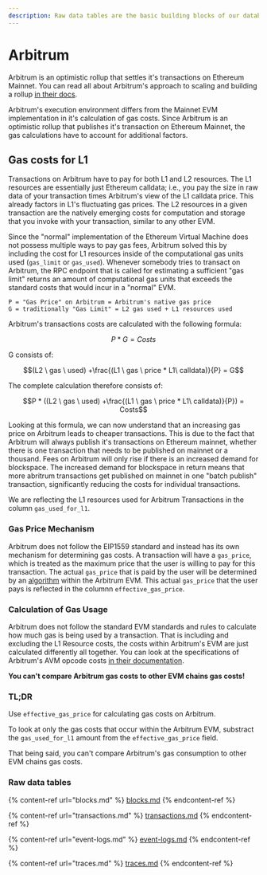 ```yaml
---
description: Raw data tables are the basic building blocks of our database.
---
```


# Arbitrum

Arbitrum is an optimistic rollup that settles it's transactions on Ethereum Mainnet. You can read all about Arbitrum's approach to scaling and building a rollup [in their docs](https://developer.offchainlabs.com/docs/inside_arbitrum).

Arbitrum's execution environment differs from the Mainnet EVM implementation in it's calculation of gas costs. Since Arbitrum is an optimistic rollup that publishes it's transaction on Ethereum Mainnet, the gas calculations have to account for additional factors.

## Gas costs for L1

Transactions on Arbitrum have to pay for both L1 and L2 resources. 
The L1 resources are essentially just Ethereum calldata; i.e., you pay the size in raw data of your transaction times Arbitrum's view of the L1 calldata price. This already factors in L1's fluctuating gas prices. 
The L2 resources in a given transaction are the natively emerging costs for computation and storage that you invoke with your transaction, similar to any other EVM. 

Since the "normal" implementation of the Ethereum Virtual Machine does not possess multiple ways to pay gas fees, Arbitrum solved this by including the cost for L1 resources inside of the computational gas units used (`gas_limit` or `gas_used`). Whenever somebody tries to transact on Arbitrum, the RPC endpoint that is called for estimating a sufficient "gas limit" returns an amount of computational gas units that exceeds the standard costs that would incur in a "normal" EVM.

```
P = "Gas Price" on Arbitrum = Arbitrum's native gas price 
G = traditionally "Gas Limit" = L2 gas used + L1 resources used
```

Arbitrum's transactions costs are calculated with the following formula:

```math
P*G = Costs
```

G consists of:

```math
(L2 \ gas \ used) +\frac{(L1 \ gas \ price * L1\ calldata)}{P} = G
```

The complete calculation therefore consists of:
```math
P * ((L2 \ gas \ used) +\frac{(L1 \ gas \ price * L1\ calldata)}{P}) =  Costs
```

Looking at this formula, we can now understand that an increasing gas price on Arbitrum leads to cheaper transactions. This is due to the fact that Arbitrum will always publish it's transactions on Ethereum mainnet, whether there is one transaction that needs to be published on mainnet or a thousand. Fees on Arbitrum will only rise if there is an increased demand for blockspace. The increased demand for blockspace in return means that more abritrum transactions get published on mainnet in one "batch publish" transaction, significantly reducing the costs for individual transactions.

We are reflecting the L1 resources used for Arbitrum Transactions in the column `gas_used_for_l1`. 

### Gas Price Mechanism
Arbitrum does not follow the EIP1559 standard and instead has its own mechanism for determining gas costs. 
A transaction will have a `gas_price`, which is treated as the maximum price that the user is willing to pay for this transaction. The actual `gas_price` that is paid by the user will be determined by an [algorithm](https://developer.offchainlabs.com/docs/inside_arbitrum#price-for-arbgas) within the Arbitrum EVM. This actual `gas_price` that the user pays is reflected in the columnn `effective_gas_price`. 

### Calculation of Gas Usage
Arbitrum does not follow the standard EVM standards and rules to calculate how much gas is being used by a transaction. That is including and excluding the L1 Resource costs, the costs within Arbitrum's EVM are just calculated differently all together. You can look at the specifications of Arbitrum's AVM opcode costs [in their documentation](https://developer.offchainlabs.com/docs/avm_specification#instructions).

**You can't compare Arbitrum gas costs to other EVM chains gas costs!**


### TL;DR

Use `effective_gas_price` for calculating gas costs on Arbitrum.

To look at only the gas costs that occur within the Arbitrum EVM, substract the `gas_used_for_l1` amount from the `effective_gas_price` field.

That being said, you can't compare Arbitrum's gas consumption to other EVM chains gas costs.

### Raw data tables

{% content-ref url="blocks.md" %}
[blocks.md](blocks.md)
{% endcontent-ref %}

{% content-ref url="transactions.md" %}
[transactions.md](transactions.md)
{% endcontent-ref %}

{% content-ref url="event-logs.md" %}
[event-logs.md](event-logs.md)
{% endcontent-ref %}

{% content-ref url="traces.md" %}
[traces.md](traces.md)
{% endcontent-ref %}
